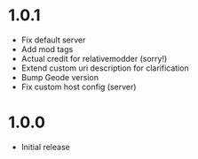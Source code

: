 # 1.0.1
- Fix default server
- Add mod tags
- Actual credit for relativemodder (sorry!)
- Extend custom uri description for clarification
- Bump Geode version
- Fix custom host config (server)

# 1.0.0
- Initial release